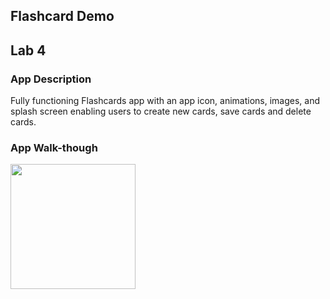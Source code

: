 ## Flashcard Demo

## Lab 4

### App Description
Fully functioning Flashcards app with an app icon, animations, images, and splash screen enabling users to create new cards, save cards and delete cards.

### App Walk-though

<img src="https://media.giphy.com/media/dZvMx8HP2ZYTtp0RAs/giphy.gif" width=200><br>
